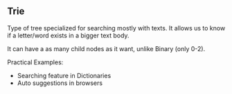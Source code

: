 ## Trie

Type of tree specialized for searching mostly with texts. It allows us to know if a letter/word exists in a bigger text body.

It can have a as many child nodes as it want, unlike Binary (only 0-2).

Practical Examples:

- Searching feature in Dictionaries
- Auto suggestions in browsers
